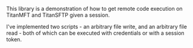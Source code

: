 This library is a demonstration of how to get remote code execution on
TitanMFT and TitanSFTP given a session.

I've implemented two scripts - an arbitrary file write, and an arbitrary file
read - both of which can be executed with credentials or with a session token.
